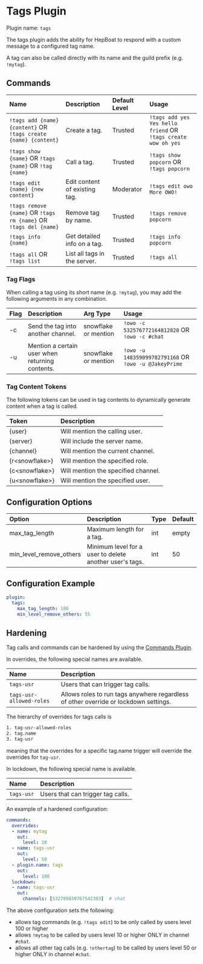 # Tags Plugin

Plugin name: `tags`

The tags plugin adds the ability for HepBoat to respond with a custom message to a configured tag name.  

A tag can also be called directly with its name and the guild prefix (e.g. `!mytag`).

## Commands <a id="commands"></a>

| Name | Description | Default Level | Usage |
| :--- | :--- | :--- | :--- |
| `!tags add {name} {content}` OR `!tags create {name} {content}` | Create a tag. | Trusted | `!tags add yes Yes hello friend` OR `!tags create wow oh yes` |
| `!tags show {name}` OR `!tags {name}` OR `!tag {name}` | Call a tag. | Trusted | `!tags show popcorn`   OR `!tags popcorn` |
| `!tags edit {name} {new content}` | Edit content of existing tag. | Moderator | `!tags edit owo More OWO!` |
| `!tags remove {name}` OR `!tags rm {name}` OR `!tags del {name}` | Remove tag by name. | Trusted | `!tags remove popcorn` |
| `!tags info {name}` | Get detailed info on a tag. | Trusted | `!tags info popcorn` |
| `!tags all` OR `!tags list`| List all tags in the server. | Trusted | `!tags all` |

### Tag Flags
When calling a tag using its short name (e.g. `!mytag`), you may add the following arguments in any combination.

| Flag | Description | Arg Type | Usage |
| :--- | :--- | :--- |  :--- |
| -c | Send the tag into another channel. | snowflake or mention | `!owo -c 532576772164812820` OR `!owo -c #chat` |
| -u | Mention a certain user when returning contents. | snowflake or mention | `!owo -u 148359099782791168` OR `!owo -u @JakeyPrime` |

### Tag Content Tokens
The following tokens can be used in tag contents to dynamically generate content when a tag is called.

| Token | Description |
| :--- | :--- |
| {user} | Will mention the calling user. |
| {server} | Will include the server name. |
| {channel} | Will mention the current channel. |
| {r&lt;snowflake&gt;} | Will mention the specified role. |
| {c&lt;snowflake&gt;} | Will mention the specified channel. |
| {u&lt;snowflake&gt;} | Will mention the specified user. |

## Configuration Options

| Option | Description | Type | Default |
| :--- | :--- | :--- | :--- |
| max_tag_length | Maximum length for a tag. | int | empty |
| min_level_remove_others | Minimum level for a user to delete another user's tags. | int | 50 |

## Configuration Example

```yaml
plugin:
  tags:
    max_tag_length: 100
    min_level_remove_others: 55
```

## Hardening

Tag calls and commands can be hardened by using the [Commands Plugin](commands-plugin.md). 

In overrides, the following special names are available.

| Name | Description |
| :--- | :--- | 
| `tags-usr`| Users that can trigger tag calls. |
| `tags-usr-allowed-roles`| Allows roles to run tags anywhere regardless of other override or lockdown settings. |

The hierarchy of overrides for tags calls is
```txt
1. tag-usr-allowed-roles
2. tag.name
3. tag-usr
```
meaning that the overrides for a specific tag.name trigger will override the overrides for `tag-usr`.

In lockdown, the following special name is available.

| Name | Description |
| :--- | :--- | 
| `tags-usr`| Users that can trigger tag calls. |

An example of a hardened configuration:

```yaml
commands:
  overrides:
  - name: mytag
    out:
      level: 10
  - name: tags-usr
    out:
      level: 50
  - plugin.name: tags
    out:
      level: 100
  lockdown:
  - name: tags-usr
    out:
      channels: [532709830767542303]  # chat
```

The above configuration sets the following:
* allows tag commands (e.g. `!tags edit`) to be only called by users level 100 or higher
* allows `!mytag` to be called by users level 10 or higher ONLY in channel `#chat`.
* allows all other tag calls (e.g. `!othertag`) to be called by users level 50 or higher ONLY in channel `#chat`.

